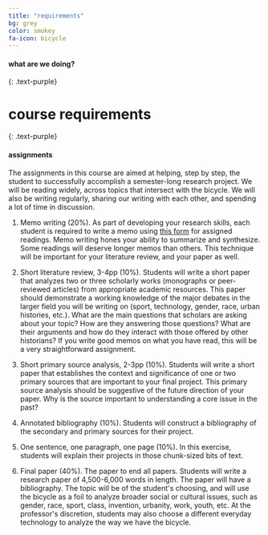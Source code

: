 ```yaml
---
title: "requirements"
bg: grey
color: smokey
fa-icon: bicycle
---
```


#### what are we doing? 
{: .text-purple}

# course requirements
{: .text-purple}

#### assignments

The assignments in this course are aimed at helping, step by step, the student 
to successfully accomplish a semester-long research project. We will be reading 
widely, across topics that intersect with the bicycle. We will also be writing
regularly, sharing our writing with each other, and spending a lot of time in
discussion.

1. Memo writing (20%). As part of developing your research skills, each student is
required to write a memo using [this form]() for assigned readings. Memo writing
hones your ability to summarize and synthesize. Some readings will deserve
longer memos than others. This technique will be important for your literature
review, and your paper as well.


2. Short literature review, 3-4pp (10%). Students will write a short paper that
analyzes two or three scholarly works (monographs or peer-reviewed articles)
from appropriate academic resources. This paper should demonstrate a working
knowledge of the major debates in the larger field you will be writing on
(sport, technology, gender, race, urban histories, etc.). What are the main
questions that scholars are asking about your topic? How are they answering
those questions? What are their arguments and how do they interact with those
offered by other historians? If you write good memos on what you have read, this
will be a very straightforward assignment.

3. Short primary source analysis, 2-3pp (10%). Students will write a short paper that
establishes the context and significance of one or two primary sources that are
important to your final project. This primary source analysis should be
suggestive of the future direction of your paper. Why is the source important to
understanding a core issue in the past? 

4. Annotated bibliography (10%). Students will construct a bibliography of the
secondary and primary sources for their project.

5. One sentence, one paragraph, one page (10%). In this exercise, students will
explain their projects in those chunk-sized bits of text.

6. Final paper (40%). The paper to end all papers. Students will write a research
   paper of 4,500-6,000 words in length. The paper will have a bibliography.
   The topic will be of the student's choosing, and will use the bicycle as a
   foil to analyze broader social or cultural issues, such as gender, race,
   sport, class, invention, urbanity, work, youth, etc. At the professor's
   discretion, students may also choose a different everyday technology to
   analyze the way we have the bicycle.



